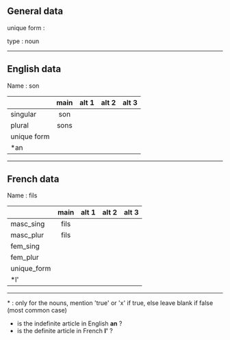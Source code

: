 ## General data

unique form :

type : noun

---

## English data

Name : son

|             | main | alt 1 | alt 2 | alt 3 |
| :---------- | :--: | :---: | :---: | ----- |
| singular    | son  |       |       |       |
| plural      | sons |       |       |       |
| unique form |      |       |       |       |
| \*an        |      |       |       |       |

---

## French data

Name : fils

|             | main | alt 1 | alt 2 | alt 3 |
| :---------- | :--: | :---: | :---: | :---: |
| masc_sing   | fils |       |       |       |
| masc_plur   | fils |       |       |       |
| fem_sing    |      |       |       |       |
| fem_plur    |      |       |       |       |
| unique_form |      |       |       |       |
| \*l'        |      |       |       |       |

---

\* : only for the nouns, mention 'true' or 'x' if true, else leave blank if false (most common case)

- is the indefinite article in English **an** ?
- is the definite article in French **l'** ?
